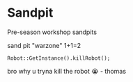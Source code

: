 # Sandpit
Pre-season workshop sandpits

sand pit "warzone"
1+1=2

```
Robot::GetInstance().killRobot();
```

bro why u tryna kill the robot 😭 - thomas
